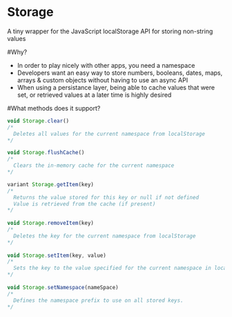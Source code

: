 # Storage
A tiny wrapper for the JavaScript localStorage API for storing non-string values

#Why?
- In order to play nicely with other apps, you need a namespace
- Developers want an easy way to store numbers, booleans, dates, maps, arrays & custom objects without having to use an async API
- When using a persistance layer, being able to cache values that were set, or retrieved values at a later time is highly desired

#What methods does it support?

```js
void Storage.clear()
/*
  Deletes all values for the current namespace from localStorage
*/

void Storage.flushCache()
/*
  Clears the in-memory cache for the current namespace
*/

variant Storage.getItem(key)
/*
  Returns the value stored for this key or null if not defined
  Value is retrieved from the cache (if present)
*/
		
void Storage.removeItem(key)
/*
  Deletes the key for the current namespace from localStorage
*/
		
void Storage.setItem(key, value)
/*
  Sets the key to the value specified for the current namespace in localStorage
*/
		
void Storage.setNamespace(nameSpace)
/*
  Defines the namespace prefix to use on all stored keys.
*/
```
